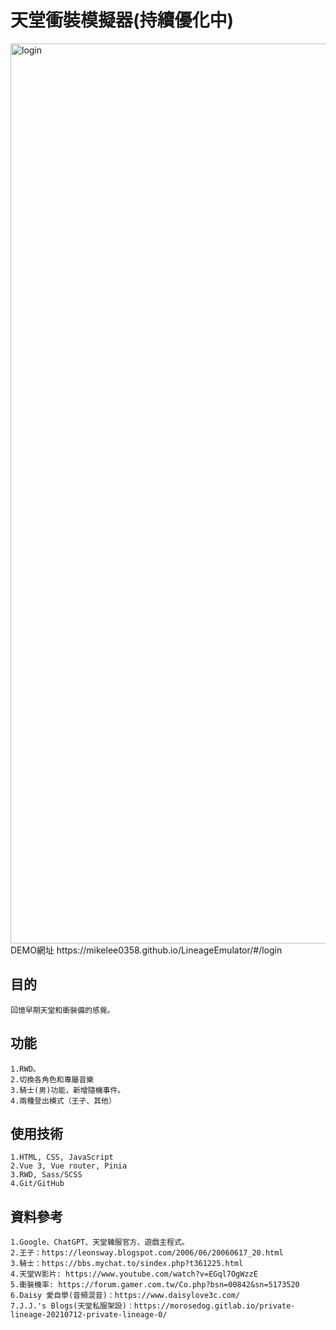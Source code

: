 # 天堂衝裝模擬器(持續優化中)

<img width="1440" alt="login" src="https://user-images.githubusercontent.com/108295892/215773690-0e7d9476-bee1-4947-b72b-18569672ebf6.png">
DEMO網址 https://mikelee0358.github.io/LineageEmulator/#/login

## 目的

    回憶早期天堂和衝裝備的感覺。

## 功能

    1.RWD。
    2.切換各角色和專屬音樂
    3.騎士(男)功能，新增隨機事件。
    4.兩種登出模式（王子、其他）
 

## 使用技術

    1.HTML, CSS, JavaScript
    2.Vue 3, Vue router, Pinia
    3.RWD, Sass/SCSS
    4.Git/GitHub 

## 資料參考

    1.Google、ChatGPT、天堂韓服官方、遊戲主程式。
    2.王子：https://leonsway.blogspot.com/2006/06/20060617_20.html
    3.騎士：https://bbs.mychat.to/sindex.php?t361225.html
    4.天堂Ｗ影片: https://www.youtube.com/watch?v=EGql7OgWzzE
    5.衝裝機率: https://forum.gamer.com.tw/Co.php?bsn=00842&sn=5173520
    6.Daisy 愛自學(音頻混音)：https://www.daisylove3c.com/
    7.J.J.'s Blogs(天堂私服架設)：https://morosedog.gitlab.io/private-lineage-20210712-private-lineage-0/
    
